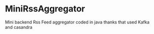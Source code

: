 # MiniRssAggregator
Mini backend Rss Feed aggregator coded in java thanks that used Kafka and casandra
